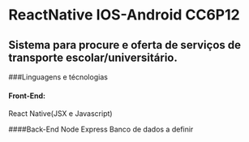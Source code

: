 # ReactNative IOS-Android   CC6P12
## Sistema para procure e oferta de serviços de transporte escolar/universitário.  

###Linguagens e técnologias  
#### Front-End:
React Native(JSX e Javascript)

####Back-End
Node
Express
Banco de dados a definir
